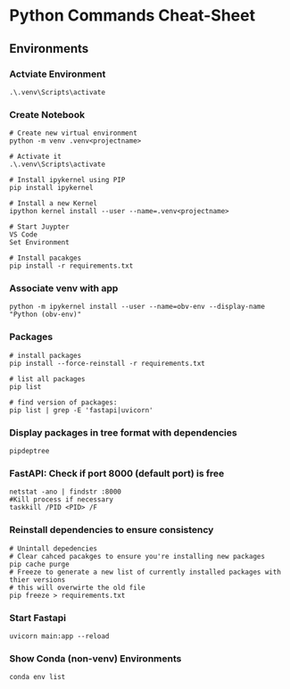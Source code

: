 # Python Commands Cheat-Sheet

## Environments

### Actviate Environment
```
.\.venv\Scripts\activate
```

### Create Notebook
```
# Create new virtual environment
python -m venv .venv<projectname>

# Activate it
.\.venv\Scripts\activate

# Install ipykernel using PIP
pip install ipykernel

# Install a new Kernel
ipython kernel install --user --name=.venv<projectname>

# Start Juypter
VS Code
Set Environment

# Install pacakges
pip install -r requirements.txt

```

### Associate venv with app
```
python -m ipykernel install --user --name=obv-env --display-name "Python (obv-env)"
```

### Packages
```
# install packages
pip install --force-reinstall -r requirements.txt

# list all packages
pip list

# find version of packages:
pip list | grep -E 'fastapi|uvicorn'
```

### Display packages in tree format with dependencies
```
pipdeptree
```

### FastAPI: Check if port 8000 (default port) is free
```
netstat -ano | findstr :8000
#Kill process if necessary
taskkill /PID <PID> /F
```

### Reinstall dependencies to ensure consistency
```
# Unintall depedencies
# Clear cahced pacakges to ensure you're installing new packages
pip cache purge
# Freeze to generate a new list of currently installed packages with thier versions
# this will overwirte the old file
pip freeze > requirements.txt
```
### Start Fastapi 
```
uvicorn main:app --reload
```

### Show Conda (non-venv) Environments

```
conda env list
```

